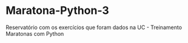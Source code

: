 # Maratona-Python-3
Reservatório com os exercícios que foram dados na UC - Treinamento Maratonas com Python 
